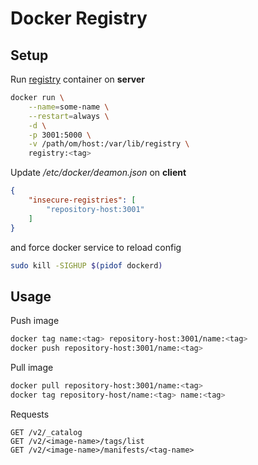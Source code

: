 # Docker Registry

## Setup

Run [registry](https://hub.docker.com/_/registry) container on **server**
```bash
docker run \
    --name=some-name \
    --restart=always \
    -d \
    -p 3001:5000 \
    -v /path/om/host:/var/lib/registry \
    registry:<tag>
```

Update */etc/docker/deamon.json* on **client**
```json
{
    "insecure-registries": [
        "repository-host:3001"
    ]
}
```
and force docker service to reload config
```bash
sudo kill -SIGHUP $(pidof dockerd)
```

## Usage

Push image
```bash
docker tag name:<tag> repository-host:3001/name:<tag>
docker push repository-host:3001/name:<tag>
```

Pull image
```bash
docker pull repository-host:3001/name:<tag>
docker tag repository-host/name:<tag> name:<tag>
```

Requests
```
GET /v2/_catalog
GET /v2/<image-name>/tags/list
GET /v2/<image-name>/manifests/<tag-name>
```
